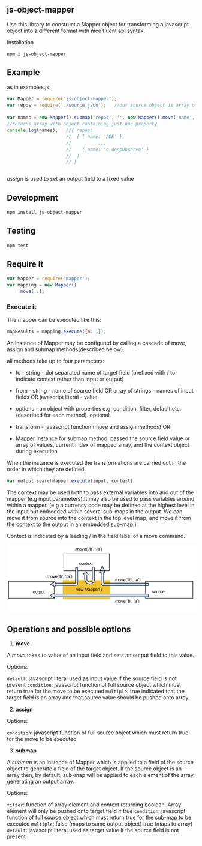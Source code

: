 ## js-object-mapper


Use this library to construct a Mapper object for transforming a javascript object into a different format with nice fluent api syntax.

Installation
```
npm i js-object-mapper
```

## Example
as in examples.js:
``` js
var Mapper = require('js-object-mapper');
var repos = require('./source.json');   //our source object is array of repos for a github user

var names = new Mapper().submap('repos', '', new Mapper().move('name', 'name')).execute(repos);
//returns array with object containing just one property
console.log(names);   //{ repos:
                      //  [ { name: 'ADE' },
                      //          ...
                      //    { name: 'o.deepObserve' }
                      //  ]
                      // }
```

``` js

```

 *assign* is used to set an output field to a fixed value

## Development

``` js
npm install js-object-mapper
```

## Testing

``` js
npm test
```

## Require it

``` js
var Mapper = require('mapper');    
var mapping = new Mapper()
    .move(..);
```
### Execute it

The mapper can be executed like this:
``` js
mapResults = mapping.execute({a: 1});
```

An instance of Mapper may be configured by calling a cascade of move, assign and submap methods(described below).

all methods take up to four parameters:
 
   * to - string - dot separated name of target field (prefixed with / to indicate context rather than input or output)
   * from - string - name of source field OR array of strings - names of input fields OR javascript literal - value
   * options - an object with properties e.g. condition, filter, default etc. (described for each method). optional.

   * transform - javascript function (move and assign methods)
   OR
   * Mapper instance for submap method, passed the source field value or array of values, current index of mapped array, and the context object during execution


When the instance is executed the transformations are carried out in the order in which they are defined.

``` js
var output searchMapper.execute(input, context)
```

The context may be used both to pass external variables into and out of the mapper (e.g input parameters).It may also be used to pass variables around within a mapper. (e.g a currency code may be defined at the highest level in the input
but embedded within several sub-maps in the output. We can move it from source into the context in the top level map,
and move it from the context to the output in an embedded sub-map.)

Context is indicated by a leading / in the field label of a move command.

![context-source-output](docs/js_object_mapper.png)

## Operations and possible options

1) **move**

A *move* takes to value of an input field and sets an output field to this value.

Options:

`default`: javascript literal used as input value if the source field is not present
`condition`: javascript function of full source object which must return true for the move to be executed
`multiple`: true indicated that the target field is an array and that source value should be pushed onto array.

2) **assign**

Options:

`condition`: javascript function of full source object which must return true for the move to be executed

3) **submap**

A *submap* is an instance of Mapper which is applied to a field of the source object to generate a field of the target object.
If the source object is an array then, by default, sub-map will be applied to each element of the array,  generating an output array.

Options:

`filter`: function of array element and context returning boolean. Array element will only be pushed onto target field if true
`condition`: javascript function of full source object which must return true for the sub-map to be executed
`multiple`: false (maps to same output object)          true  (maps to array)
`default`: javascript literal used as target value if the source field is not present






